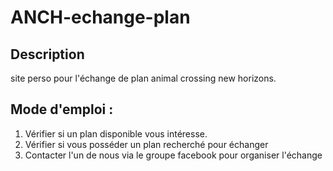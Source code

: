 # ANCH-echange-plan


## Description

site perso pour l'échange de plan animal crossing new horizons.


## Mode d'emploi :

1) Vérifier si un plan disponible vous intéresse.
2) Vérifier si vous posséder un plan recherché pour échanger
3) Contacter l'un de nous via le groupe facebook pour organiser l'échange

